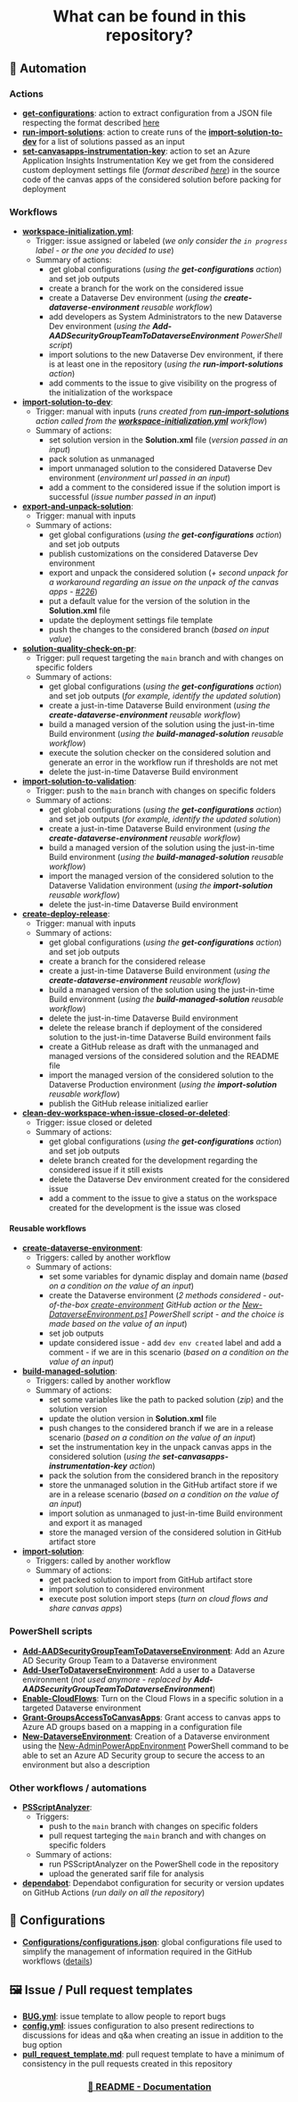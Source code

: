 <p align="center">
    <h1 align="center">
        What can be found in this repository?
    </h1>
</p>

## 🚀 Automation

### Actions

- [**get-configurations**](../.github/actions/get-configurations/action.yml): action to extract configuration from a JSON file respecting the format described [here](./Repository-Setup.md#5---update-global-configurations)
- [**run-import-solutions**](../.github/actions/run-import-solutions/action.yml): action to create runs of the [**import-solution-to-dev**](../.github/workflows/import-solution-to-dev.yml) for a list of solutions passed as an input
- [**set-canvasapps-instrumentation-key**](../.github/actions/set-canvasapps-instrumentation-key/action.yml): action to set an Azure Application Insights Instrumentation Key we get from the considered custom deployment settings file (*format described [here](./Custom-Deployment-Settings-File-Management.md)*) in the source code of the canvas apps of the considered solution before packing for deployment

### Workflows

- [**workspace-initialization.yml**](../.github/workflows/workspace-initialization.yml):
   - Trigger: issue assigned or labeled (*we only consider the `in progress` label - or the one you decided to use*)
   - Summary of actions:
      - get global configurations (*using the **get-configurations** action*) and set job outputs
      - create a branch for the work on the considered issue
      - create a Dataverse Dev environment (*using the **create-dataverse-environment** reusable workflow*)
      - add developers as System Administrators to the new Dataverse Dev environment (*using the **Add-AADSecurityGroupTeamToDataverseEnvironment** PowerShell script*)
      - import solutions to the new Dataverse Dev environment, if there is at least one in the repository (*using the **run-import-solutions** action*)
      - add comments to the issue to give visibility on the progress of the initialization of the workspace
- [**import-solution-to-dev**](../.github/workflows/import-solution-to-dev.yml):
   - Trigger: manual with inputs (*runs created from [**run-import-solutions**](../.github/actions/run-import-solutions/action.yml) action called from the [**workspace-initialization.yml**](../.github/workflows/workspace-initialization.yml) workflow*)
   - Summary of actions:
      - set solution version in the **Solution.xml** file (*version passed in an input*)
      - pack solution as unmanaged
      - import unmanaged solution to the considered Dataverse Dev environment (*environment url passed in an input*)
      - add a comment to the considered issue if the solution import is successful (*issue number passed in an input*)
- [**export-and-unpack-solution**](../.github/workflows/export-and-unpack-solution.yml):
   - Trigger: manual with inputs
   - Summary of actions:
      - get global configurations (*using the **get-configurations** action*) and set job outputs
      - publish customizations on the considered Dataverse Dev environment
      - export and unpack the considered solution (*+ second unpack for a workaround regarding an issue on the unpack of the canvas apps - [#226](https://github.com/rpothin/PowerPlatform-ALM-With-GitHub-Template/issues/226)*)
      - put a default value for the version of the solution in the **Solution.xml** file
      - update the deployment settings file template
      - push the changes to the considered branch (*based on input value*)
- [**solution-quality-check-on-pr**](../.github/workflows/solution-quality-check-on-pr.yml):
   - Trigger: pull request targeting the `main` branch and with changes on specific folders
   - Summary of actions:
      - get global configurations (*using the **get-configurations** action*) and set job outputs (*for example, identify the updated solution*)
      - create a just-in-time Dataverse Build environment (*using the **create-dataverse-environment** reusable workflow*)
      - build a managed version of the solution using the just-in-time Build environment (*using the **build-managed-solution** reusable workflow*)
      - execute the solution checker on the considered solution and generate an error in the workflow run if thresholds are not met
      - delete the just-in-time Dataverse Build environment
- [**import-solution-to-validation**](../.github/workflows/import-solution-to-validation.yml):
   - Trigger: push to the `main` branch with changes on specific folders
   - Summary of actions:
      - get global configurations (*using the **get-configurations** action*) and set job outputs (*for example, identify the updated solution*)
      - create a just-in-time Dataverse Build environment (*using the **create-dataverse-environment** reusable workflow*)
      - build a managed version of the solution using the just-in-time Build environment (*using the **build-managed-solution** reusable workflow*)
      - import the managed version of the considered solution to the Dataverse Validation environment (*using the **import-solution** reusable workflow*)
      - delete the just-in-time Dataverse Build environment
- [**create-deploy-release**](../.github/workflows/create-deploy-release.yml):
   - Trigger: manual with inputs
   - Summary of actions:
      - get global configurations (*using the **get-configurations** action*) and set job outputs
      - create a branch for the considered release
      - create a just-in-time Dataverse Build environment (*using the **create-dataverse-environment** reusable workflow*)
      - build a managed version of the solution using the just-in-time Build environment (*using the **build-managed-solution** reusable workflow*)
      - delete the just-in-time Dataverse Build environment
      - delete the release branch if deployment of the considered solution to the just-in-time Dataverse Build environment fails
      - create a GitHub release as draft with the unmanaged and managed versions of the considered solution and the README file
      - import the managed version of the considered solution to the Dataverse Production environment (*using the **import-solution** reusable workflow*)
      - publish the GitHub release initialized earlier
- [**clean-dev-workspace-when-issue-closed-or-deleted**](../.github/workflows/clean-dev-workspace-when-issue-closed-or-deleted.yml):
   - Trigger: issue closed or deleted
   - Summary of actions:
      - get global configurations (*using the **get-configurations** action*) and set job outputs
      - delete branch created for the development regarding the considered issue if it still exists
      - delete the Dataverse Dev environment created for the considered issue
      - add a comment to the issue to give a status on the workspace created for the development is the issue was closed

#### Reusable workflows

- [**create-dataverse-environment**](../.github/workflows/create-dataverse-environment.yml):
   - Triggers: called by another workflow
   - Summary of actions:
      - set some variables for dynamic display and domain name (*based on a condition on the value of an input*)
      - create the Dataverse environment (*2 methods considered - out-of-the-box [create-environment](https://github.com/microsoft/powerplatform-actions/blob/main/create-environment/action.yml) GitHub action or the [New-DataverseEnvironment.ps1](../Scripts/New-DataverseEnvironment.ps1) PowerShell script - and the choice is made based on the value of an input*)
      - set job outputs
      - update considered issue - add `dev env created` label and add a comment - if we are in this scenario (*based on a condition on the value of an input*)
- [**build-managed-solution**](../.github/workflows/build-managed-solution.yml):
   - Triggers: called by another workflow
   - Summary of actions:
      - set some variables like the path to packed solution (*zip*) and the solution version
      - update the olution version in **Solution.xml** file
      - push changes to the considered branch if we are in a release scenario (*based on a condition on the value of an input*)
      - set the instrumentation key in the unpack canvas apps in the considered solution (*using the **set-canvasapps-instrumentation-key** action*)
      - pack the solution from the considered branch in the repository
      - store the unmanaged solution in the GitHub artifact store if we are in a release scenario (*based on a condition on the value of an input*)
      - import solution as unmanaged to just-in-time Build environment and export it as managed
      - store the managed version of the considered solution in GitHub artifact store
- [**import-solution**](../.github/workflows/import-solution.yml):
   - Triggers: called by another workflow
   - Summary of actions:
      - get packed solution to import from GitHub artifact store
      - import solution to considered environment
      - execute post solution import steps (*turn on cloud flows and share canvas apps*)

### PowerShell scripts

- [**Add-AADSecurityGroupTeamToDataverseEnvironment**](../Scripts/Add-AADSecurityGroupTeamToDataverseEnvironment.ps1): Add an Azure AD Security Group Team to a Dataverse environment
- [**Add-UserToDataverseEnvironment**](../Scripts/Add-UserToDataverseEnvironment.ps1): Add a user to a Dataverse environment (*not used anymore - replaced by **Add-AADSecurityGroupTeamToDataverseEnvironment***)
- [**Enable-CloudFlows**](../Scripts/Enable-CloudFlows.ps1): Turn on the Cloud Flows in a specific solution in a targeted Dataverse environment
- [**Grant-GroupsAccessToCanvasApps**](../Scripts/Grant-GroupsAccessToCanvasApps.ps1): Grant access to canvas apps to Azure AD groups based on a mapping in a configuration file
- [**New-DataverseEnvironment**](../Scripts/New-DataverseEnvironment.ps1): Creation of a Dataverse environment using the [New-AdminPowerAppEnvironment](https://docs.microsoft.com/en-us/powershell/module/microsoft.powerapps.administration.powershell/new-adminpowerappenvironment?view=pa-ps-latest) PowerShell command to be able to set an Azure AD Security group to secure the access to an environment but also a description

### Other workflows / automations

- [**PSScriptAnalyzer**](../.github/workflows/powershell-analysis.yml):
   - Triggers:
      - push to the `main` branch with changes on specific folders
      - pull request tarteging the `main` branch and with changes on specific folders
   - Summary of actions:
      - run PSScriptAnalyzer on the PowerShell code in the repository
      - upload the generated sarif file for analysis
- [**dependabot**](../.github/dependabot.yml): Dependabot configuration for security or version updates on GitHub Actions (*run daily on all the repository*)

## 🧾 Configurations

- [**Configurations/configurations.json**](../Configurations/configurations.json): global configurations file used to simplify the management of information required in the GitHub workflows ([details](./Repository-Setup.md#5---update-global-configurations))

## 🖼 Issue / Pull request templates

- [**BUG.yml**](../.github/ISSUE_TEMPLATE/BUG.yml): issue template to allow people to report bugs
- [**config.yml**](../.github/ISSUE_TEMPLATE/config.yml): issues configuration to also present redirections to discussions for ideas and q&a when creating an issue in addition to the bug option
- [**pull_request_template.md**](../.github/pull_request_template.md): pull request template to have a minimum of consistency in the pull requests created in this repository

<h3 align="center">
  <a href="../README.md#-documentation">🏡 README - Documentation</a>
</h3>